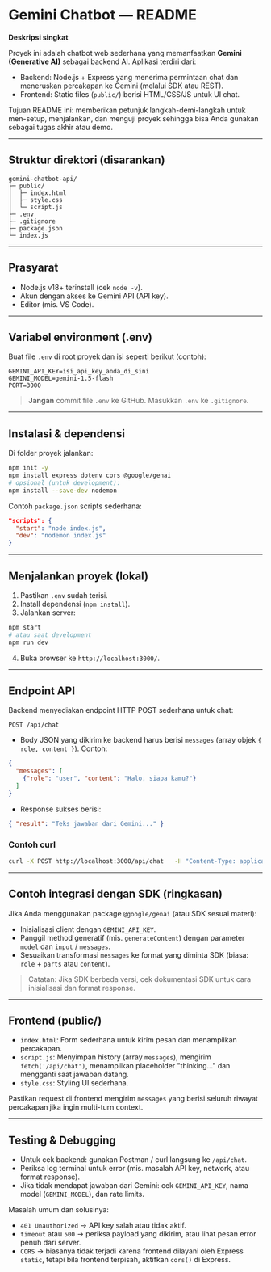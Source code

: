 # Gemini Chatbot — README

**Deskripsi singkat**

Proyek ini adalah chatbot web sederhana yang memanfaatkan **Gemini (Generative AI)** sebagai backend AI. Aplikasi terdiri dari:

- Backend: Node.js + Express yang menerima permintaan chat dan meneruskan percakapan ke Gemini (melalui SDK atau REST).
- Frontend: Static files (`public/`) berisi HTML/CSS/JS untuk UI chat.

Tujuan README ini: memberikan petunjuk langkah-demi-langkah untuk men-setup, menjalankan, dan menguji proyek sehingga bisa Anda gunakan sebagai tugas akhir atau demo.

---

## Struktur direktori (disarankan)
```
gemini-chatbot-api/
├─ public/
│  ├─ index.html
│  ├─ style.css
│  └─ script.js
├─ .env
├─ .gitignore
├─ package.json
└─ index.js
```

---

## Prasyarat
- Node.js v18+ terinstall (cek `node -v`).
- Akun dengan akses ke Gemini API (API key).
- Editor (mis. VS Code).

---

## Variabel environment (.env)
Buat file `.env` di root proyek dan isi seperti berikut (contoh):

```
GEMINI_API_KEY=isi_api_key_anda_di_sini
GEMINI_MODEL=gemini-1.5-flash
PORT=3000
```

> **Jangan** commit file `.env` ke GitHub. Masukkan `.env` ke `.gitignore`.

---

## Instalasi & dependensi
Di folder proyek jalankan:

```bash
npm init -y
npm install express dotenv cors @google/genai
# opsional (untuk development):
npm install --save-dev nodemon
```

Contoh `package.json` scripts sederhana:

```json
"scripts": {
  "start": "node index.js",
  "dev": "nodemon index.js"
}
```

---

## Menjalankan proyek (lokal)
1. Pastikan `.env` sudah terisi.
2. Install dependensi (`npm install`).
3. Jalankan server:

```bash
npm start
# atau saat development
npm run dev
```

4. Buka browser ke `http://localhost:3000/`.

---

## Endpoint API
Backend menyediakan endpoint HTTP POST sederhana untuk chat:

`POST /api/chat`

- Body JSON yang dikirim ke backend harus berisi `messages` (array objek `{ role, content }`). Contoh:

```json
{
  "messages": [
    {"role": "user", "content": "Halo, siapa kamu?"}
  ]
}
```

- Response sukses berisi:

```json
{ "result": "Teks jawaban dari Gemini..." }
```

### Contoh curl
```bash
curl -X POST http://localhost:3000/api/chat   -H "Content-Type: application/json"   -d '{"messages":[{"role":"user","content":"Halo"}] }'
```

---

## Contoh integrasi dengan SDK (ringkasan)
Jika Anda menggunakan package `@google/genai` (atau SDK sesuai materi):
- Inisialisasi client dengan `GEMINI_API_KEY`.
- Panggil method generatif (mis. `generateContent`) dengan parameter `model` dan `input` / `messages`.
- Sesuaikan transformasi `messages` ke format yang diminta SDK (biasa: `role` + `parts` atau `content`).

> Catatan: Jika SDK berbeda versi, cek dokumentasi SDK untuk cara inisialisasi dan format response.

---

## Frontend (public/)
- `index.html`: Form sederhana untuk kirim pesan dan menampilkan percakapan.
- `script.js`: Menyimpan history (array `messages`), mengirim `fetch('/api/chat')`, menampilkan placeholder "thinking..." dan mengganti saat jawaban datang.
- `style.css`: Styling UI sederhana.

Pastikan request di frontend mengirim `messages` yang berisi seluruh riwayat percakapan jika ingin multi-turn context.

---

## Testing & Debugging
- Untuk cek backend: gunakan Postman / curl langsung ke `/api/chat`.
- Periksa log terminal untuk error (mis. masalah API key, network, atau format response).
- Jika tidak mendapat jawaban dari Gemini: cek `GEMINI_API_KEY`, nama model (`GEMINI_MODEL`), dan rate limits.

Masalah umum dan solusinya:
- `401 Unauthorized` → API key salah atau tidak aktif.
- `timeout` atau `500` → periksa payload yang dikirim, atau lihat pesan error penuh dari server.
- `CORS` → biasanya tidak terjadi karena frontend dilayani oleh Express `static`, tetapi bila frontend terpisah, aktifkan `cors()` di Express.
